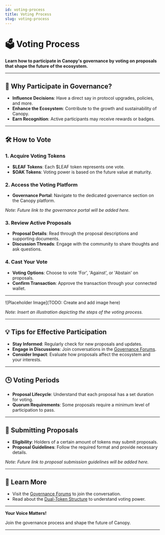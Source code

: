 ```yaml
---
id: voting-process
title: Voting Process
slug: voting-process
---
```


# 🗳️ Voting Process

**Learn how to participate in Canopy's governance by voting on proposals that shape the future of the ecosystem.**

---

## 🌟 **Why Participate in Governance?**

- **Influence Decisions**: Have a direct say in protocol upgrades, policies, and more.
- **Enhance the Ecosystem**: Contribute to the growth and sustainability of Canopy.
- **Earn Recognition**: Active participants may receive rewards or badges.

---

## 🛠️ **How to Vote**

### **1. Acquire Voting Tokens**

- **$LEAF Tokens**: Each $LEAF token represents one vote.
- **$OAK Tokens**: Voting power is based on the future value at maturity.

### **2. Access the Voting Platform**

- **Governance Portal**: Navigate to the dedicated governance section on the Canopy platform.

*Note: Future link to the governance portal will be added here.*

### **3. Review Active Proposals**

- **Proposal Details**: Read through the proposal descriptions and supporting documents.
- **Discussion Threads**: Engage with the community to share thoughts and ask questions.

### **4. Cast Your Vote**

- **Voting Options**: Choose to vote 'For', 'Against', or 'Abstain' on proposals.
- **Confirm Transaction**: Approve the transaction through your connected wallet.

---

![Placeholder Image](TODO: Create and add image here)

*Note: Insert an illustration depicting the steps of the voting process.*

---

## 💡 **Tips for Effective Participation**

- **Stay Informed**: Regularly check for new proposals and updates.
- **Engage in Discussions**: Join conversations in the [Governance Forums](governance-forums).
- **Consider Impact**: Evaluate how proposals affect the ecosystem and your interests.

---

## 🕒 **Voting Periods**

- **Proposal Lifecycle**: Understand that each proposal has a set duration for voting.
- **Quorum Requirements**: Some proposals require a minimum level of participation to pass.

---

## 🤝 **Submitting Proposals**

- **Eligibility**: Holders of a certain amount of tokens may submit proposals.
- **Proposal Guidelines**: Follow the required format and provide necessary details.

*Note: Future link to proposal submission guidelines will be added here.*

---

## 📖 **Learn More**

- Visit the [Governance Forums](governance-forums) to join the conversation.
- Read about the [Dual-Token Structure](../key-features/dual-token-structure) to understand voting power.

---

**Your Voice Matters!**

Join the governance process and shape the future of Canopy.

---
